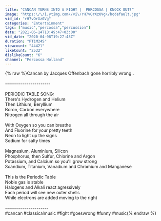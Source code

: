 ```yaml
---
title: "CANCAN TURNS INTO A FIGHT |  PERCOSSA | KNOCK OUT!"
image: "https:\/\/i.ytimg.com\/vi\/rH7vOrXz0Vg\/hqdefault.jpg"
vid_id: "rH7vOrXz0Vg"
categories: "Entertainment"
tags: ["music","percossa","percussion"]
date: "2021-06-14T10:49:47+03:00"
vid_date: "2020-04-08T19:27:43Z"
duration: "PT1M24S"
viewcount: "44421"
likeCount: "2532"
dislikeCount: "6"
channel: "Percossa Holland"
---
```

{% raw %}Cancan by Jacques Offenbach gone horribly wrong..<br /><br />-----------------------<br /><br />PERIODIC TABLE SONG:<br />There's Hydrogen and Helium<br />Then Lithium, Beryllium<br />Boron, Carbon everywhere<br />Nitrogen all through the air<br /><br />With Oxygen so you can breathe<br />And Fluorine for your pretty teeth<br />Neon to light up the signs<br />Sodium for salty times<br /><br />Magnesium, Aluminium, Silicon<br />Phosphorus, then Sulfur, Chlorine and Argon<br />Potassium, and Calcium so you'll grow strong<br />Scandium, Titanium, Vanadium and Chromium and Manganese<br /><br />This is the Periodic Table<br />Noble gas is stable<br />Halogens and Alkali react agressively<br />Each period will see new outer shells<br />While electrons are added moving to the right<br /><br />----------------------<br />#cancan #classicalmusic #fight #goeswrong #funny #music{% endraw %}
